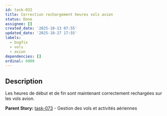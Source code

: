 ```yaml
---
id: task-032
title: Correction rechargement heures vols avion
status: Done
assignee: []
created_date: '2025-10-13 07:55'
updated_date: '2025-10-27 17:55'
labels:
  - bugfix
  - vols
  - avion
dependencies: []
ordinal: 6000
---
```


## Description

<!-- SECTION:DESCRIPTION:BEGIN -->
Les heures de début et de fin sont maintenant correctement rechargées sur les vols avion.

**Parent Story:** [task-073](task-073) - Gestion des vols et activités aériennes
<!-- SECTION:DESCRIPTION:END -->
